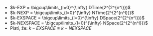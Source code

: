 - $k-EXP = \bigcup\limits_{l=0}^{\infty} DTime(2^{2^{n^l}})$
- $k-NEXP = \bigcup\limits_{l=0}^{\infty} NTime(2^{2^{n^l}})$
- $k-EXSPACE = \bigcup\limits_{l=0}^{\infty} DSpace(2^{2^{n^l}})$
- $k-NEXSPACE = \bigcup\limits_{l=0}^{\infty} NSpace(2^{2^{n^l}})$
- Platí, že: $k-EXSPACE \equiv k-NEXSPACE$